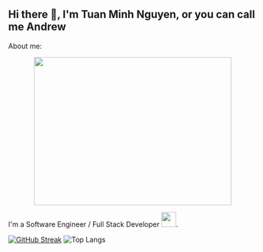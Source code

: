 ## Hi there 👋, I'm Tuan Minh Nguyen, or you can call me Andrew
About me:

<div align="center">
  <img src="https://i.pinimg.com/originals/e4/26/70/e426702edf874b181aced1e2fa5c6cde.gif" width="400" height="300"/>
</div>

I'm a Software Engineer / Full Stack Developer <img src="https://media2.giphy.com/media/Ll22OhMLAlVDb8UQWe/giphy.gif" width="30">.

<!--
**a1865818/a1865818** is a ✨ _special_ ✨ repository because its `README.md` (this file) appears on your GitHub profile.

Here are some ideas to get you started:

- 🔭 I come from Vietnam and I'm fluent in both Vietnamese and English
- 🌱 Interested in Software/Website Developing.
- 🌱 Interested in Data Analyst.
- 🌱 Interested in Artificial Intelligence and Machine Learning Analyst.
- ⚡ In my free time, I read news, tech articles, and research in online projects.
- :football: Aside from that, I'm a fan of football and I'm a big fan of Manchester United. I also like reading comics and riding motorcycle to relax after a long day.
- 📫 How to reach me: [![Linkedin Badge](https://img.shields.io/badge/-peter-blue?style=flat&logo=Linkedin&logoColor=white)](https://www.linkedin.com/in/minh-nguyen1012/)
---
-->

[![GitHub Streak](https://streak-stats.demolab.com/?user=a1865818)](https://git.io/streak-stats)
![Top Langs](https://github-readme-stats.vercel.app/api/top-langs/?username=a1865818&layout=compact)